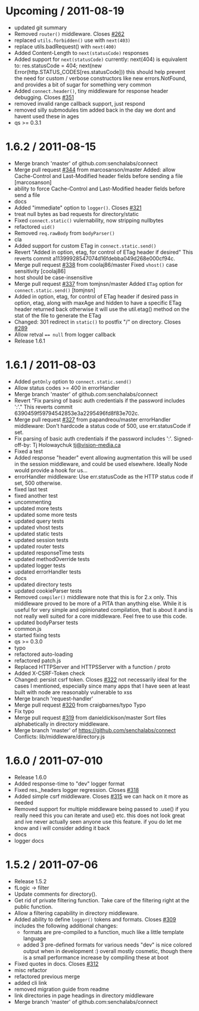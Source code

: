 Upcoming / 2011-08-19
=====================

  * updated git summary
  * Removed `router()` middleware. Closes [#262](https://github.com/senchalabs/connect/issues/262)
  * replaced `utils.forbidden()` use with `next(403)`
  * replace utils.badRequest() with `next(400)`
  * Added Content-Length to `next(statusCode)` responses
  * Added support for `next(statusCode)`
    currently:
    next(404)
    is equivalent to:
    res.statusCode = 404;
    next(new Error(http.STATUS_CODES[res.statusCode]))
    this should help prevent the need for
    custom / verbose constructors like new errors.NotFound,
    and provides a bit of sugar for something very common
  * Added `connect.header()`, tiny middleware for response header debugging. Closes [#351](https://github.com/senchalabs/connect/issues/351)
  * removed invalid range callback support, just respond
  * removed silly submodules tim added back in the day
    we dont and havent used these in ages
  * qs >= 0.3.1

1.6.2 / 2011-08-15
==================

  * Merge branch 'master' of github.com:senchalabs/connect
  * Merge pull request [#344](https://github.com/senchalabs/connect/issues/344) from marcosanson/master
    Added: allow Cache-Control and Last-Modified header fields before sending a file [marcosanson]
  * ability to force Cache-Control and Last-Modified header fields before send a file
  * docs
  * Added "immediate" option to `logger()`. Closes [#321](https://github.com/senchalabs/connect/issues/321)
  * treat null bytes as bad requests for directory/static
  * Fixed `connect.static()` vulernability, now stripping nullbytes
  * refactored `uid()`
  * Removed `req.rawBody` from `bodyParser()`
  * cla
  * Added support for custom ETag in `connect.static.send()`
  * Revert "Added in option, etag, for control of ETag header if desired"
    This reverts commit a11399928547074d16fdebba049d268e000cf94c.
  * Merge pull request [#338](https://github.com/senchalabs/connect/issues/338) from coolaj86/master
    Fixed `vhost()` case sensitivity [coolaj86]
  * host should be case-insensitive
  * Merge pull request [#337](https://github.com/senchalabs/connect/issues/337) from tomjnsn/master
    Added `ETag` option for `connect.static.send()` [tomjnsn]
  * Added in option, etag, for control of ETag header if desired
    pass in option, etag, along with maxAge and hidden to have a specific
    ETag header returned back otherwise it will use the util.etag() method
    on the stat of the file to generate the ETag
  * Changed: 301 redirect in `static()` to postfix "/" on directory. Closes [#289](https://github.com/senchalabs/connect/issues/289)
  * Allow retval `== null` from logger callback
  * Release 1.6.1

1.6.1 / 2011-08-03
==================

  * Added `getOnly` option to `connect.static.send()`
  * Allow status codes >= 400 in errorHandler
  * Merge branch 'master' of github.com:senchalabs/connect
  * Revert "Fix parsing of basic auth credentials if the password includes ':'."
    This reverts commit 6390459f59794542853e3a2295496fd8f83e702c.
  * Merge pull request [#327](https://github.com/senchalabs/connect/issues/327) from papandreou/master
    errorHandler middleware: Don't hardcode a status code of 500, use err.statusCode if set.
  * Fix parsing of basic auth credentials if the password includes ':'.
    Signed-off-by: Tj Holowaychuk <tj@vision-media.ca>
  * Fixed a test
  * Added response "header" event allowing augmentation
    this will be used in the session middleware, and could
    be used elsewhere. Ideally Node would provide a hook for us...
  * errorHandler middleware: Use err.statusCode as the HTTP status code if set, 500 otherwise.
  * fixed last test
  * fixed another test
  * uncommenting
  * updated more tests
  * updated some more tests
  * updated query tests
  * updated vhost tests
  * updated static tests
  * updated session tests
  * updated router tests
  * updated responseTime tests
  * updated methodOverride tests
  * updated logger tests
  * updated errorHandler tests
  * docs
  * updated directory tests
  * updated cookieParser tests
  * Removed `compiler()` middleware
    note that this is for 2.x only. This middleware proved to
    be more of a PITA than anything else. While it is useful
    for very simple and opinionated compilation, that is about it
    and is not really well suited for a core middleware. Feel free
    to use this code.
  * updated bodyParser tests
  * common.js
  * started fixing tests
  * qs >= 0.3.0
  * typo
  * refactored auto-loading
  * refactored patch.js
  * Replaced HTTPServer and HTTPSServer with a function / proto
  * Added X-CSRF-Token check
  * Changed: persist csrf token. Closes [#322](https://github.com/senchalabs/connect/issues/322)
    not necessarily ideal for the cases I mentioned,
    especially since many apps that I have seen at least
    built with node are reasonably vulnerable to xss
  * Merge branch 'request-handler'
  * Merge pull request [#320](https://github.com/senchalabs/connect/issues/320) from craigbarnes/typo
    Typo
  * Fix typo
  * Merge pull request [#319](https://github.com/senchalabs/connect/issues/319) from danieldickison/master
    Sort files alphabetically in directory middleware.
  * Merge branch 'master' of https://github.com/senchalabs/connect
    Conflicts:
    lib/middleware/directory.js

1.6.0 / 2011-07-010
===================

  * Release 1.6.0
  * Added response-time to "dev" logger format
  * Fixed res._headers logger regression. Closes [#318](https://github.com/senchalabs/connect/issues/318)
  * Added simple csrf middleware. Closes [#315](https://github.com/senchalabs/connect/issues/315)
    we can hack on it more as needed
  * Removed support for multiple middleware being passed to .use()
    if you really need this you can iterate
    and use() etc. this does not look great
    and ive never actually seen anyone use
    this feature. if you do let me know
    and i will consider adding it back
  * docs
  * logger docs

1.5.2 / 2011-07-06
==================

  * Release 1.5.2
  * fLogic -> filter
  * Update comments for directory().
  * Get rid of private filtering function. Take care of the filtering right at the public function.
  * Allow a filtering capability in directory middleware.
  * Added ability to define `logger()` tokens and formats. Closes [#309](https://github.com/senchalabs/connect/issues/309)
    includes the following additional changes:
    - formats are pre-compiled to a function, much like a little template language
    - added 3 pre-defined formats for various needs "dev" is nice colored output when in development :)
    overall mostly cosmetic, though there is a small performance increase
    by compiling these at boot
  * Fixed quotes in docs. Closes [#312](https://github.com/senchalabs/connect/issues/312)
  * misc refactor
  * refactored previous merge
  * added cli link
  * removed migration guide from readme
  * link directories in page headings in directory middleware
  * Merge branch 'master' of github.com:senchalabs/connect
